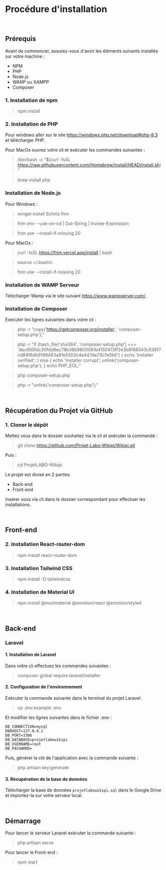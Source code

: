 # Procédure d'installation

<br>

## Prérequis

Avant de commencer, assurez-vous d'avoir les éléments suivants installés sur votre machine :

- NPM
- PHP
- Node.js
- WANP ou XAMPP
- Composer

### 1. Installation de npm

> npm install

### 2. Installation de PHP

Pour windows aller sur le site https://windows.php.net/download#php-8.3 et télécharger PHP.

Pour MacOs ouvrez votre cli et exécuter les commandes suivantes :

> /bin/bash -c "$(curl -fsSL https://raw.githubusercontent.com/Homebrew/install/HEAD/install.sh)"

> brew install php

### Installation de Node.js

Pour Windows :

> winget install Schniz.fnm

> fnm env --use-on-cd | Out-String | Invoke-Expression

> fnm use --install-if-missing 20

Pour MacOs :

> curl -fsSL https://fnm.vercel.app/install | bash

> source ~/.bashrc

> fnm use --install-if-missing 20

### Installation de WAMP Serveur

Télécharger Wamp via le site suivant https://www.wampserver.com/.

### Installation de Composer

Executer les lignes suivantes dans votre cli :

> php -r "copy('https://getcomposer.org/installer', 'composer-setup.php');"

> php -r "if (hash_file('sha384', 'composer-setup.php') === 'dac665fdc30fdd8ec78b38b9800061b4150413ff2e3b6f88543c636f7cd84f6db9189d43a81e5503cda447da73c7e5b6') { echo 'Installer verified'; } else { echo 'Installer corrupt'; unlink('composer-setup.php'); } echo PHP_EOL;"

> php composer-setup.php

> php -r "unlink('composer-setup.php');"

<br>

## Récupération du Projet via GitHub

### 1. Cloner le dépôt

Mettez vous dans le dossier souhaitez via le cli et exécuter la commande :

> git clone https://github.com/Projet-Labo-Wikipi/Wikipi.git

Puis :

> cd ProjetLABO-Wikipi

Le projet est divisé en 2 parties 
- Back-end
- Front-end

Insérer vous via cli dans le dossier correspondant pour effectuer les installations.

<br>

## Front-end

### 2. Installation React-router-dom

> npm install react-router-dom

### 3. Installation Tailwind CSS

> npm install -D tailwindcss

### 4. Installation de Material UI

> npm install @mui/material @emotion/react @emotion/styled

<br>

## Back-end

### Laravel

#### 1. Installation de Laravel

Dans votre cli effectuez les commandes suivantes :

> composer global require laravel/installer

#### 2. Configuration de l'environnement

Exécuter la commande suivante dans le terminal du projet Laravel.

> cp .env.example .env

Et modifier les lignes suivantes dans le fichier .env :

```
DB_CONNECTION=mysql
DB8HOST=127.0.0.1
DB_PORT=3306
DB_DATABASE=projetlabowikipi
DB_USERNAME=root
DB_PASSWORD=
```

Puis, générer la clé de l'application avec la commande suivante :

> php artisan key:generate

#### 3. Récupération de la base de données

Télécharger la base de données `projetlabowikipi.sql` dans le Google Drive et importez-la sur votre serveur local.

<br>

## Démarrage

Pour lancer le serveur Laravel exécuter la commande suivante :

> php artisan serve

Pour lancer le Front-end :

> npm start
